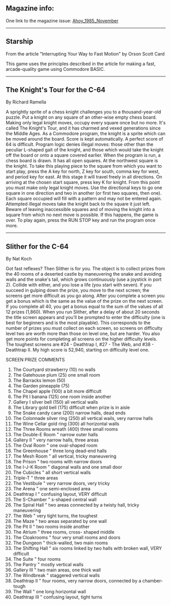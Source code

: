 ## Magazine info: 
One link to the magazine issue: [Ahoy_1985_November](https://archive.org/details/ahoy-magazine-23)
____

## Starship

From the article "Interrupting Your Way to Fast Motion" by Orson Scott Card 

This game uses the principles described in the article for making a fast,
arcade-quality game using Commodore BASIC.

____

## The Knight's Tour for the C-64

By Richard Ramella

A sprightly sprite of a chess knight challenges you to a thousand-year-old puzzle. Put a knight on any square of an other-wise empty chess board. Making only legal knight moves, occupy every square once but no more. It's called The Knight's Tour, and it has charmed and vexed generations since the Middle Ages.
As a Commodore program, the knight is a sprite which can be moved around the board. Score is kept automatically. A perfect score of 64 is difficult. Program logic denies illegal moves: those other than the peculiar L-shaped gait of the knight, and those which would take the knight off the board or onto a square covered earlier.
When the program is run, a chess board is drawn. It has all open squares. At the northwest square is the knight. To take this playing piece to the square from which you want to start play, press the A key for north, Z key for south, comma key for west, and period key for east. At this stage it will travel freely in all directions.
On arriving at the chosen start square, press key K for knight. From this point you must make only legal knight moves. Use the directional keys to go one square in one direction and two in another (or first two squares, then one). Each square occupied will fill with a pattern and may not be entered again. Attempted illegal moves take the knight back to the square it just left.
Beware of leaving inaccessible squares and of moving the knight into a square from which no next move is possible. If this happens, the game is over. To play again, press the RUN STOP key and run the program once more.
____

## Slither for the C-64

By Nat Koch

Got fast reflexes? Then Slither is for you. The object is to collect prizes from the 40 rooms of a deserted castle by maneuvering the snake and avoiding walls and the snake's tail, which grows continuously (use a joystick in port 2). Collide with either, and you lose a life (you start with seven). If you succeed in gulping down the prize, you move to the next screen; the screens get more difficult as you go along. After you complete a screen you get a bonus which is the same as the value of the prize on the next screen. If you complete all 40, you get a bonus equal to the sum of the values of all 12 prizes (1,860).
When you run Slither, after a delay of about 20 seconds the title screen appears and you'll be prompted to enter the difficulty (one is best for beginners and is the most playable). This corresponds to the number of prizes you must collect on each screen, so screens on difficulty level two are worth more than those on level one, but are harder. You also get more points for completing all screens on the higher difficulty levels.
The toughest screens are #24 - Deathtrap I, #27 - The Web, and #38 - Deathtrap II. My high score is 52,940, starting on difficulty level one.

SCREEN                  PRIZE               COMMENTS
1. The Courtyard        strawberry (10)     no walls
2. The Gatehouse        plum (25)           one small room
3. The Barracks         lemon (50)
4. The Garden           pineapple (75)
5. The Chapel           apple (100)         a bit more difficult
6. The Pit I            banana (125)        one room inside another
7. Gallery I            silver bell (150)   all vertical walls
8. The Library          gold bell (175)     difficult when prize is in aisle
9. The Snake            candy cane (200)    narrow halls, dead ends
10. The Colonnade       silver ring (250)   all vertical wails, very narrow halls
11. The Wine Cellar     gold ring (300)     all horizontal walls
12. The Three Rooms     wreath (400)        three small rooms
13. The Double-E Room   "                   narrow outer halls
14. Gallery II          "                   very narrow halls, three areas
15. The Oval Room       "                   one oval-shaped room
16. The Greenhouse      "                   three long dead-end halls
17. The Mesh Room       "                   all vertical, tricky maneuvering
18. The Prison          "                   two rooms with narrow doors
19. The I-J-K Room      "                   diagonal walls and one small door
20. The Cubicles        "                   all short vertical walls
21. Triple-T            "                   three areas
22. The Vestibule       "                   very narrow doors, very tricky
23. The Arena           "                   one semi-enclosed area
24. Deathtrap I         "                   confusing layout, VERY difficult
25. The S-Chamber       "                   s-shaped central wall
26. The Spiral Hall     "                   two areas connected by a twisty hall, tricky maneuvering
27. The Web             "                   very tight turns, the toughest
28. The Maze            "                   two areas separated by one wall
29. The Pit II          "                   two rooms inside another
30. The Atrium          "                   three rooms, cross- shaped middle 
31. The Cloakrooms      "                   four very small rooms and doors
32. The Dungeon         "                   thick-walled, two main rooms
33. The Shifting Hall   "                   six rooms linked by two halls with broken wall, VERY difficult
34. The Suite           "                   four rooms
35. The Pantry          "                   mostly vertical walls
36. Gallery III         "                   two main areas, one thick wall
37. The Windbreak       "                   staggered vertical walls 
38. Deathtrap II        "                   four rooms, very narrow doors, connected by a chamber-tough 
39. The Wall            "                   one long horizontal wall 
40. Deathtrap III       "                   confusing layout, tight turns
